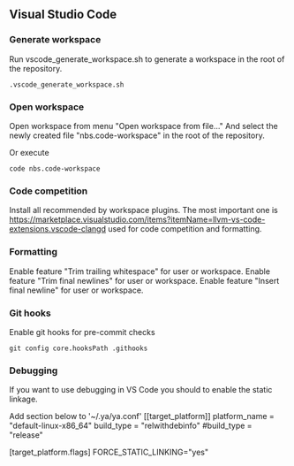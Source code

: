 ## Visual Studio Code

### Generate workspace

Run vscode_generate_workspace.sh to generate a workspace in the root of the repository.
```
.vscode_generate_workspace.sh
```

### Open workspace

Open workspace from menu "Open workspace from file..." And select the newly created file "nbs.code-workspace" in the root of the repository.

Or execute
```
code nbs.code-workspace
```

### Code competition

Install all recommended by workspace plugins.
The most important one is https://marketplace.visualstudio.com/items?itemName=llvm-vs-code-extensions.vscode-clangd used for code competition and formatting.

### Formatting

Enable feature "Trim trailing whitespace" for user or workspace.
Enable feature "Trim final newlines" for user or workspace.
Enable feature "Insert final newline" for user or workspace.

### Git hooks

Enable git hooks for pre-commit checks
```
git config core.hooksPath .githooks
```

### Debugging

If you want to use debugging in VS Code you should to enable the static linkage.

Add section below to '~/.ya/ya.conf'
[[target_platform]]
platform_name = "default-linux-x86_64"
build_type = "relwithdebinfo"
#build_type = "release"

[target_platform.flags]
FORCE_STATIC_LINKING="yes"
